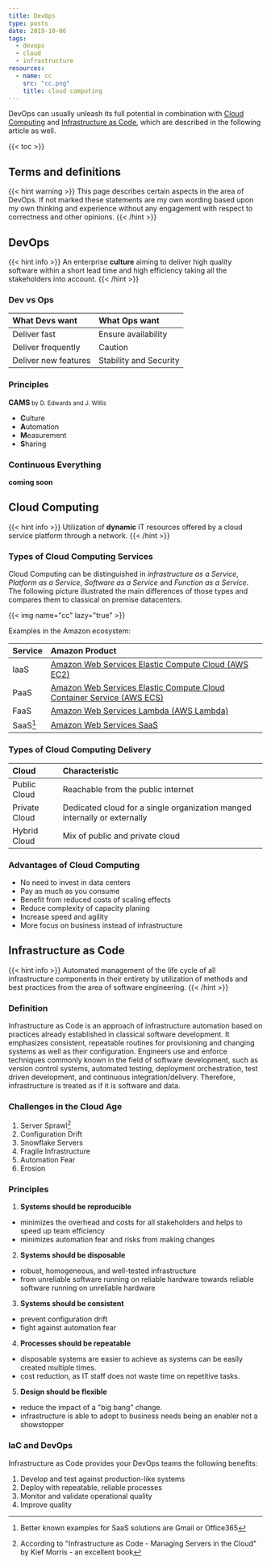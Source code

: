 ```yaml
---
title: DevOps
type: posts
date: 2019-10-06
tags:
  - devops
  - cloud
  - infrastructure
resources:
  - name: cc
    src: "cc.png"
    title: cloud computing
---
```


DevOps can usually unleash its full potential in combination with [Cloud Computing](#cloud-computing) and [Infrastructure as Code](#infrastructure-as-code), which are described in the following article as well.

<!--more-->

{{< toc >}}

## Terms and definitions

{{< hint warning >}}
This page describes certain aspects in the area of DevOps. If not marked these statements are my own wording based upon my own thinking and experience without any engagement with respect to correctness and other opinions.
{{< /hint >}}

## DevOps

{{< hint info >}}
An enterprise **culture** aiming to deliver high quality software within a short lead time and high efficiency taking all the stakeholders into account.
{{< /hint >}}

### Dev vs Ops

| What Devs want       | What Ops want          |
| :------------------- | :--------------------- |
| Deliver fast         | Ensure availability    |
| Deliver frequently   | Caution                |
| Deliver new features | Stability and Security |

### Principles

**CAMS**<small> by D. Edwards and J. Willis</small>

- **C**ulture
- **A**utomation
- **M**easurement
- **S**haring

### Continuous Everything

**coming soon**

## Cloud Computing

{{< hint info >}}
Utilization of **dynamic** IT resources offered by a cloud service platform through a network.
{{< /hint >}}

### Types of Cloud Computing Services

Cloud Computing can be distinguished in _infrastructure as a Service_, _Platform as a Service_, _Software as a Service_ and _Function as a Service_. The following picture illustrated the main differences of those types and compares them to classical on premise datacenters.

{{< img name="cc" lazy="true" >}}

Examples in the Amazon ecosystem:

| Service  | Amazon Product                                                                                                   |
| :------- | :--------------------------------------------------------------------------------------------------------------- |
| IaaS     | [Amazon Web Services Elastic Compute Cloud (AWS EC2)](https://aws.amazon.com/de/ec2/?nc2=h_m1)                   |
| PaaS     | [Amazon Web Services Elastic Compute Cloud Container Service (AWS ECS)](https://aws.amazon.com/de/ecs/?nc2=h_m1) |
| FaaS     | [Amazon Web Services Lambda (AWS Lambda)](https://aws.amazon.com/lambda/)                                        |
| SaaS[^1] | [Amazon Web Services SaaS](https://aws.amazon.com/de/partners/saas-on-aws/)                                      |

### Types of Cloud Computing Delivery

| Cloud         | Characteristic                                                            |
| :------------ | :------------------------------------------------------------------------ |
| Public Cloud  | Reachable from the public internet                                        |
| Private Cloud | Dedicated cloud for a single organization manged internally or externally |
| Hybrid Cloud  | Mix of public and private cloud                                           |

### Advantages of Cloud Computing

- No need to invest in data centers
- Pay as much as you consume
- Benefit from reduced costs of scaling effects
- Reduce complexity of capacity planing
- Increase speed and agility
- More focus on business instead of infrastructure

## Infrastructure as Code

{{< hint info >}}
Automated management of the life cycle of all infrastructure components in their entirety by utilization of methods and best practices from the area of software engineering.
{{< /hint >}}

### Definition

Infrastructure as Code is an approach of infrastructure automation based on practices already established in classical software development. It emphasizes consistent, repeatable routines for provisioning and changing systems as well as their configuration. Engineers use and enforce techniques commonly known in the field of software development, such as version control systems, automated testing, deployment orchestration, test driven development, and continuous integration/delivery. Therefore, infrastructure is treated as if it is software and data.

### Challenges in the Cloud Age

1. Server Sprawl[^2]
2. Configuration Drift
3. Snowflake Servers
4. Fragile Infrastructure
5. Automation Fear
6. Erosion

### Principles

1. **Systems should be reproducible**

- minimizes the overhead and costs for all stakeholders and helps to speed up team efficiency
- minimizes automation fear and risks from making changes

2. **Systems should be disposable**

- robust, homogeneous, and well-tested infrastructure
- from unreliable software running on reliable hardware towards reliable software running on unreliable hardware

3. **Systems should be consistent**

- prevent configuration drift
- fight against automation fear

4. **Processes should be repeatable**

- disposable systems are easier to achieve as systems can be easily created multiple times.
- cost reduction, as IT staff does not waste time on repetitive tasks.

5. **Design should be flexible**

- reduce the impact of a "big bang" change.
- infrastructure is able to adopt to business needs being an enabler not a showstopper

### IaC and DevOps

Infrastructure as Code provides your DevOps teams the following benefits:

1. Develop and test against production-like systems
2. Deploy with repeatable, reliable processes
3. Monitor and validate operational quality
4. Improve quality

[^1]: Better known examples for SaaS solutions are Gmail or Office365
[^2]: According to "Infrastructure as Code - Managing Servers in the Cloud" by Kief Morris - an excellent book

